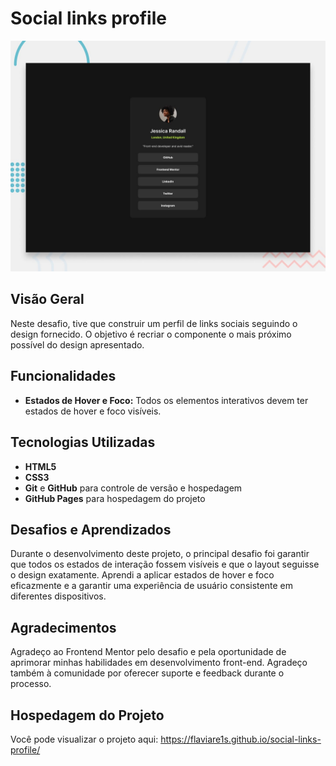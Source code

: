 # Social links profile

![Design preview for the Social links profile coding challenge](./design/desktop-preview.jpg)


## Visão Geral

Neste desafio, tive que construir um perfil de links sociais seguindo o design fornecido. O objetivo é recriar o componente o mais próximo possível do design apresentado.


## Funcionalidades

- **Estados de Hover e Foco:** Todos os elementos interativos devem ter estados de hover e foco visíveis.

## Tecnologias Utilizadas

- **HTML5**
- **CSS3**
- **Git** e **GitHub** para controle de versão e hospedagem
- **GitHub Pages** para hospedagem do projeto

## Desafios e Aprendizados

Durante o desenvolvimento deste projeto, o principal desafio foi garantir que todos os estados de interação fossem visíveis e que o layout seguisse o design exatamente. Aprendi a aplicar estados de hover e foco eficazmente e a garantir uma experiência de usuário consistente em diferentes dispositivos.

## Agradecimentos

Agradeço ao Frontend Mentor pelo desafio e pela oportunidade de aprimorar minhas habilidades em desenvolvimento front-end. Agradeço também à comunidade por oferecer suporte e feedback durante o processo.

## Hospedagem do Projeto

Você pode visualizar o projeto aqui: https://flaviare1s.github.io/social-links-profile/
